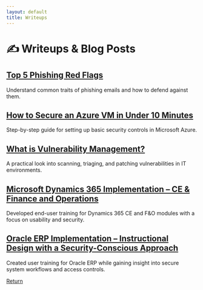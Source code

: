 ```yaml
---
layout: default
title: Writeups
---
```


# ✍️ Writeups & Blog Posts

## [Top 5 Phishing Red Flags](writeups/phishing-red-flags.md)
Understand common traits of phishing emails and how to defend against them.

## [How to Secure an Azure VM in Under 10 Minutes](writeups/azure-vm-guide.md)
Step-by-step guide for setting up basic security controls in Microsoft Azure.

## [What is Vulnerability Management?](writeups/vulnerability-management.md)
A practical look into scanning, triaging, and patching vulnerabilities in IT environments.

## [Microsoft Dynamics 365 Implementation – CE & Finance and Operations](dynamics365_implementation.md)
Developed end-user training for Dynamics 365 CE and F&O modules with a focus on usability and security.

## [Oracle ERP Implementation – Instructional Design with a Security-Conscious Approach](oracle_erp_implementation.md)
Created user training for Oracle ERP while gaining insight into secure system workflows and access controls.

[Return](index.md)
